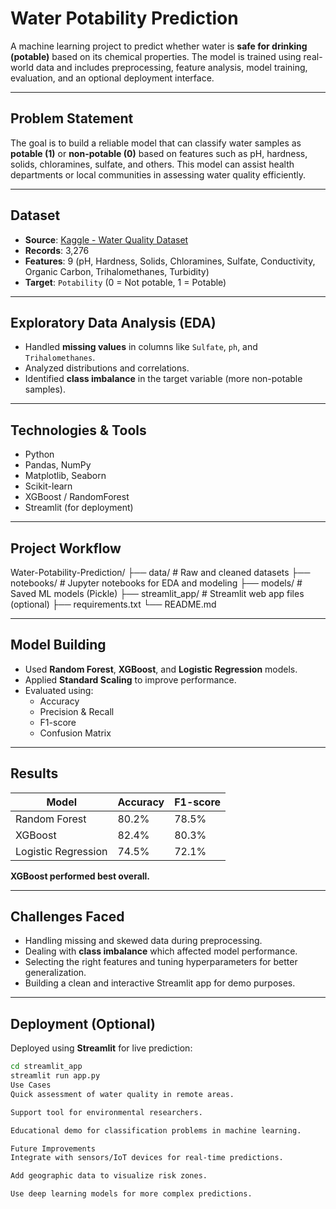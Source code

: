#  Water Potability Prediction

A machine learning project to predict whether water is **safe for drinking (potable)** based on its chemical properties. The model is trained using real-world data and includes preprocessing, feature analysis, model training, evaluation, and an optional deployment interface.

---

##  Problem Statement

The goal is to build a reliable model that can classify water samples as **potable (1)** or **non-potable (0)** based on features such as pH, hardness, solids, chloramines, sulfate, and others. This model can assist health departments or local communities in assessing water quality efficiently.

---

##  Dataset

- **Source**: [Kaggle - Water Quality Dataset](https://www.kaggle.com/adityakadiwal/water-potability)
- **Records**: 3,276
- **Features**: 9 (pH, Hardness, Solids, Chloramines, Sulfate, Conductivity, Organic Carbon, Trihalomethanes, Turbidity)
- **Target**: `Potability` (0 = Not potable, 1 = Potable)

---

##  Exploratory Data Analysis (EDA)

- Handled **missing values** in columns like `Sulfate`, `ph`, and `Trihalomethanes`.
- Analyzed distributions and correlations.
- Identified **class imbalance** in the target variable (more non-potable samples).

---

##  Technologies & Tools

- Python
- Pandas, NumPy
- Matplotlib, Seaborn
- Scikit-learn
- XGBoost / RandomForest
- Streamlit (for deployment)

---

##  Project Workflow

Water-Potability-Prediction/
├── data/ # Raw and cleaned datasets
├── notebooks/ # Jupyter notebooks for EDA and modeling
├── models/ # Saved ML models (Pickle)
├── streamlit_app/ # Streamlit web app files (optional)
├── requirements.txt
└── README.md


---

## Model Building

- Used **Random Forest**, **XGBoost**, and **Logistic Regression** models.
- Applied **Standard Scaling** to improve performance.
- Evaluated using:
  - Accuracy
  - Precision & Recall
  - F1-score
  - Confusion Matrix

---

##  Results

| Model              | Accuracy | F1-score |
|-------------------|----------|----------|
| Random Forest      | 80.2%    | 78.5%    |
| XGBoost            | 82.4%    | 80.3%    |
| Logistic Regression| 74.5%    | 72.1%    |

 **XGBoost performed best overall.**

---

##  Challenges Faced

- Handling missing and skewed data during preprocessing.
- Dealing with **class imbalance** which affected model performance.
- Selecting the right features and tuning hyperparameters for better generalization.
- Building a clean and interactive Streamlit app for demo purposes.

---

##  Deployment (Optional)

Deployed using **Streamlit** for live prediction:
```bash
cd streamlit_app
streamlit run app.py
Use Cases
Quick assessment of water quality in remote areas.

Support tool for environmental researchers.

Educational demo for classification problems in machine learning.

Future Improvements
Integrate with sensors/IoT devices for real-time predictions.

Add geographic data to visualize risk zones.

Use deep learning models for more complex predictions.

